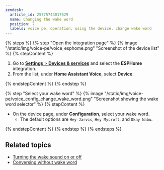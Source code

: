 ```yaml
---
zendesk:
  article_id: 25775743017629
  name: Changing the wake word
  position: 7
  labels: voice pe, operation, using the device, change wake word
---
```


{% steps %}
{% step "Open the integration page" %}
{% image "/static/img/voice-pe/voice_esphome.png" "Screenshot of the device list" %}
{% stepContent %}

   1. Go to [**Settings** > **Devices & services**](https://my.home-assistant.io/redirect/integrations/) and select the **ESPHome** integration.
   2. From the list, under **Home Assistant Voice**, select **Device**.

{% endstepContent %}
{% endstep %}

{% step "Select your wake word" %}
{% image "/static/img/voice-pe/voice_config_change_wake_word.png" "Screenshot showing the wake word selector" %}
{% stepContent %}

   - On the device page, under **Configuration**, select your wake word.
      - The default options are `Hey Jarvis`, `Hey Mycroft`, and `Okay Nabu`.

{% endstepContent %}
{% endstep %}
{% endsteps %}

## Related topics

- [Turning the wake sound on or off](/hc/en-us/articles/25774481113629)
- [Conversing without wake word](/hc/en-us/articles/25775805328029)

